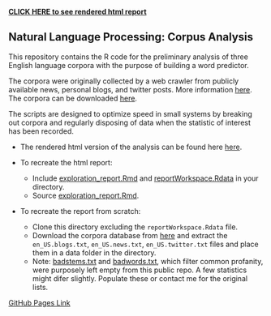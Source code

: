 
[**CLICK HERE to see rendered html report**](https://reyvaz.github.io/NLP-Corpora-Analysis/exploration_report.html)  


## Natural Language Processing: Corpus Analysis

This repository contains the R code for the preliminary analysis of three English language corpora with the purpose of building a word predictor. 

The corpora were originally collected by a web crawler from publicly available news, personal blogs, and  twitter posts. More information [here](https://web-beta.archive.org/web/20160930083655/http://www.corpora.heliohost.org/aboutcorpus.html). The corpora can be downloaded [here](https://d396qusza40orc.cloudfront.net/dsscapstone/dataset/Coursera-SwiftKey.zip). 

The scripts are designed to optimize speed in small systems by breaking out corpora and regularly disposing of data when the statistic of interest has been recorded.  

* The rendered html version of the analysis can be found here  [here](https://reyvaz.github.io/NPL-Corpora-Analysis/exploration_report.html).   

* To recreate the html report:
	* Include [exploration_report.Rmd](exploration_report.Rm)  and [reportWorkspace.Rdata](reportWorkspace.Rdata) in your directory. 
	* Source [exploration_report.Rmd](exploration_report.Rm).  
	
* To recreate the report from scratch:
	* Clone this directory excluding the `reportWorkspace.Rdata` file. 
	* Download the corpora database from [here](https://d396qusza40orc.cloudfront.net/dsscapstone/dataset/Coursera-SwiftKey.zip) and extract the `en_US.blogs.txt`, `en_US.news.txt`, `en_US.twitter.txt` files and place them in a data folder in the directory. 
	* Note: [badstems.txt](badstems.txt) and [badwords.txt](badwords.txt), which filter common profanity, were purposely left empty from this public repo. A few statistics might difer slightly. Populate these or contact me for the original lists.  
	

[GitHub Pages Link](https://reyvaz.github.io/NLP-Corpora-Analysis/)



